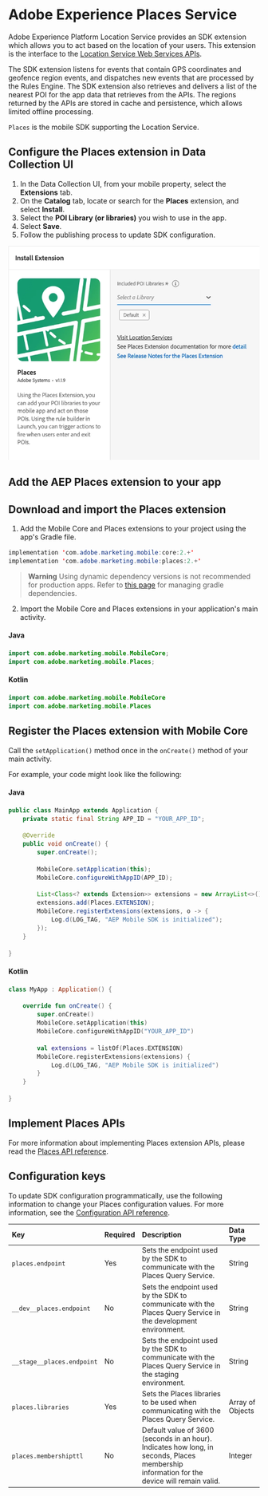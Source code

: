 # Adobe Experience Places Service

Adobe Experience Platform Location Service provides an SDK extension which allows you to act based on the location of your users. This extension is the interface to the [Location Service Web Services APIs](https://experienceleague.adobe.com/docs/places/using/web-service-api/places-web-services.html?lang=en).

The SDK extension listens for events that contain GPS coordinates and geofence region events, and dispatches new events that are processed by the Rules Engine. The SDK extension also retrieves and delivers a list of the nearest POI for the app data that retrieves from the APIs. The regions returned by the APIs are stored in cache and persistence, which allows limited offline processing.

`Places` is the mobile SDK supporting the Location Service.

## Configure the Places extension in Data Collection UI

1. In the Data Collection UI, from your mobile property, select the **Extensions** tab.
2. On the **Catalog** tab, locate or search for the **Places** extension, and select **Install**.
3. Select the **POI Library (or libraries)** you wish to use in the app.
4. Select **Save**.
5. Follow the publishing process to update SDK configuration.

![Places extension configuration](./assets/config.png)

## Add the AEP Places extension to your app

## Download and import the Places extension

1. Add the Mobile Core and Places extensions to your project using the app's Gradle file.

```java
implementation 'com.adobe.marketing.mobile:core:2.+'
implementation 'com.adobe.marketing.mobile:places:2.+'
```

> **Warning**
> Using dynamic dependency versions is not recommended for production apps. Refer to [this page](https://github.com/adobe/aepsdk-core-android/blob/main/Documentation/MobileCore/gradle-dependencies.md) for managing gradle dependencies.

2. Import the Mobile Core and Places extensions in your application's main activity.

#### Java

```java
import com.adobe.marketing.mobile.MobileCore;
import com.adobe.marketing.mobile.Places;
```

#### Kotlin

```kotlin
import com.adobe.marketing.mobile.MobileCore
import com.adobe.marketing.mobile.Places
```

## Register the Places extension with Mobile Core

Call the `setApplication()` method once in the `onCreate()` method of your main activity.

For example, your code might look like the following:

#### Java

```java
public class MainApp extends Application {
    private static final String APP_ID = "YOUR_APP_ID";

    @Override
    public void onCreate() {
        super.onCreate();

        MobileCore.setApplication(this);
        MobileCore.configureWithAppID(APP_ID);

        List<Class<? extends Extension>> extensions = new ArrayList<>();
        extensions.add(Places.EXTENSION);
        MobileCore.registerExtensions(extensions, o -> {
            Log.d(LOG_TAG, "AEP Mobile SDK is initialized");
        });
    }

}
```

#### Kotlin

```kotlin
class MyApp : Application() {

    override fun onCreate() {
        super.onCreate()
        MobileCore.setApplication(this)
        MobileCore.configureWithAppID("YOUR_APP_ID")

        val extensions = listOf(Places.EXTENSION)
        MobileCore.registerExtensions(extensions) {
            Log.d(LOG_TAG, "AEP Mobile SDK is initialized")
        }
    }

}
```

## Implement Places APIs

For more information about implementing Places extension APIs, please read the [Places API reference](./api-usage.md).


## Configuration keys

To update SDK configuration programmatically, use the following information to change your Places configuration values. For more information, see the [Configuration API reference](https://github.com/adobe/aepsdk-core-android).

| Key | Required | Description | Data Type |
| :--- | :--- | :--- | :--- |
| `places.endpoint` | Yes | Sets the endpoint used by the SDK to communicate with the Places Query Service. | String |
| `__dev__places.endpoint` | No | Sets the endpoint used by the SDK to communicate with the Places Query Service in the development environment. | String |
| `__stage__places.endpoint` | No | Sets the endpoint used by the SDK to communicate with the Places Query Service in the staging environment. | String |
| `places.libraries` | Yes | Sets the Places libraries to be used when communicating with the Places Query Service. | Array of Objects |
| `places.membershipttl` | No |	Default value of 3600 (seconds in an hour). Indicates how long, in seconds, Places membership information for the device will remain valid. | Integer |